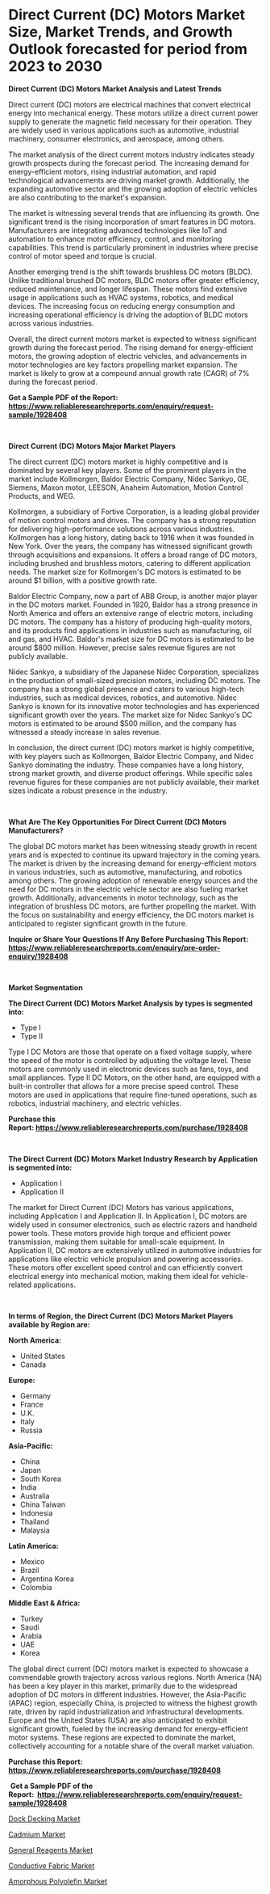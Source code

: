 <p><h1>Direct Current (DC) Motors Market Size, Market Trends, and Growth Outlook forecasted for period from 2023 to 2030</h1></p><p><strong>Direct Current (DC) Motors Market Analysis and Latest Trends</strong></p>
<p><p>Direct current (DC) motors are electrical machines that convert electrical energy into mechanical energy. These motors utilize a direct current power supply to generate the magnetic field necessary for their operation. They are widely used in various applications such as automotive, industrial machinery, consumer electronics, and aerospace, among others.</p><p>The market analysis of the direct current motors industry indicates steady growth prospects during the forecast period. The increasing demand for energy-efficient motors, rising industrial automation, and rapid technological advancements are driving market growth. Additionally, the expanding automotive sector and the growing adoption of electric vehicles are also contributing to the market's expansion.</p><p>The market is witnessing several trends that are influencing its growth. One significant trend is the rising incorporation of smart features in DC motors. Manufacturers are integrating advanced technologies like IoT and automation to enhance motor efficiency, control, and monitoring capabilities. This trend is particularly prominent in industries where precise control of motor speed and torque is crucial.</p><p>Another emerging trend is the shift towards brushless DC motors (BLDC). Unlike traditional brushed DC motors, BLDC motors offer greater efficiency, reduced maintenance, and longer lifespan. These motors find extensive usage in applications such as HVAC systems, robotics, and medical devices. The increasing focus on reducing energy consumption and increasing operational efficiency is driving the adoption of BLDC motors across various industries.</p><p>Overall, the direct current motors market is expected to witness significant growth during the forecast period. The rising demand for energy-efficient motors, the growing adoption of electric vehicles, and advancements in motor technologies are key factors propelling market expansion. The market is likely to grow at a compound annual growth rate (CAGR) of 7% during the forecast period.</p></p>
<p><strong>Get a Sample PDF of the Report:&nbsp; <a href="https://www.reliableresearchreports.com/enquiry/request-sample/1928408">https://www.reliableresearchreports.com/enquiry/request-sample/1928408</a></strong></p>
<p>&nbsp;</p>
<p><strong>Direct Current (DC) Motors Major Market Players</strong></p>
<p><p>The direct current (DC) motors market is highly competitive and is dominated by several key players. Some of the prominent players in the market include Kollmorgen, Baldor Electric Company, Nidec Sankyo, GE, Siemens, Maxon motor, LEESON, Anaheim Automation, Motion Control Products, and WEG.</p><p>Kollmorgen, a subsidiary of Fortive Corporation, is a leading global provider of motion control motors and drives. The company has a strong reputation for delivering high-performance solutions across various industries. Kollmorgen has a long history, dating back to 1916 when it was founded in New York. Over the years, the company has witnessed significant growth through acquisitions and expansions. It offers a broad range of DC motors, including brushed and brushless motors, catering to different application needs. The market size for Kollmorgen's DC motors is estimated to be around $1 billion, with a positive growth rate.</p><p>Baldor Electric Company, now a part of ABB Group, is another major player in the DC motors market. Founded in 1920, Baldor has a strong presence in North America and offers an extensive range of electric motors, including DC motors. The company has a history of producing high-quality motors, and its products find applications in industries such as manufacturing, oil and gas, and HVAC. Baldor's market size for DC motors is estimated to be around $800 million. However, precise sales revenue figures are not publicly available.</p><p>Nidec Sankyo, a subsidiary of the Japanese Nidec Corporation, specializes in the production of small-sized precision motors, including DC motors. The company has a strong global presence and caters to various high-tech industries, such as medical devices, robotics, and automotive. Nidec Sankyo is known for its innovative motor technologies and has experienced significant growth over the years. The market size for Nidec Sankyo's DC motors is estimated to be around $500 million, and the company has witnessed a steady increase in sales revenue.</p><p>In conclusion, the direct current (DC) motors market is highly competitive, with key players such as Kollmorgen, Baldor Electric Company, and Nidec Sankyo dominating the industry. These companies have a long history, strong market growth, and diverse product offerings. While specific sales revenue figures for these companies are not publicly available, their market sizes indicate a robust presence in the industry.</p></p>
<p>&nbsp;</p>
<p><strong>What Are The Key Opportunities For Direct Current (DC) Motors Manufacturers?</strong></p>
<p><p>The global DC motors market has been witnessing steady growth in recent years and is expected to continue its upward trajectory in the coming years. The market is driven by the increasing demand for energy-efficient motors in various industries, such as automotive, manufacturing, and robotics among others. The growing adoption of renewable energy sources and the need for DC motors in the electric vehicle sector are also fueling market growth. Additionally, advancements in motor technology, such as the integration of brushless DC motors, are further propelling the market. With the focus on sustainability and energy efficiency, the DC motors market is anticipated to register significant growth in the future.</p></p>
<p><strong>Inquire or Share Your Questions If Any Before Purchasing This Report: <a href="https://www.reliableresearchreports.com/enquiry/pre-order-enquiry/1928408">https://www.reliableresearchreports.com/enquiry/pre-order-enquiry/1928408</a></strong></p>
<p>&nbsp;</p>
<p><strong>Market Segmentation</strong></p>
<p><strong>The Direct Current (DC) Motors Market Analysis by types is segmented into:</strong></p>
<p><ul><li>Type I</li><li>Type II</li></ul></p>
<p><p>Type I DC Motors are those that operate on a fixed voltage supply, where the speed of the motor is controlled by adjusting the voltage level. These motors are commonly used in electronic devices such as fans, toys, and small appliances. Type II DC Motors, on the other hand, are equipped with a built-in controller that allows for a more precise speed control. These motors are used in applications that require fine-tuned operations, such as robotics, industrial machinery, and electric vehicles.</p></p>
<p><strong>Purchase this Report:&nbsp;<a href="https://www.reliableresearchreports.com/purchase/1928408">https://www.reliableresearchreports.com/purchase/1928408</a></strong></p>
<p>&nbsp;</p>
<p><strong>The Direct Current (DC) Motors Market Industry Research by Application is segmented into:</strong></p>
<p><ul><li>Application I</li><li>Application II</li></ul></p>
<p><p>The market for Direct Current (DC) Motors has various applications, including Application I and Application II. In Application I, DC motors are widely used in consumer electronics, such as electric razors and handheld power tools. These motors provide high torque and efficient power transmission, making them suitable for small-scale equipment. In Application II, DC motors are extensively utilized in automotive industries for applications like electric vehicle propulsion and powering accessories. These motors offer excellent speed control and can efficiently convert electrical energy into mechanical motion, making them ideal for vehicle-related applications.</p></p>
<p>&nbsp;</p>
<p><strong>In terms of Region, the Direct Current (DC) Motors Market Players available by Region are:</strong></p>
<p>
    <p> <strong> North America: </strong>
        <ul>
            <li>United States</li>
            <li>Canada</li>
        </ul>
        </p> 
    <p> <strong> Europe: </strong>
        <ul>
            <li>Germany</li>
            <li>France</li>
            <li>U.K.</li>
            <li>Italy</li>
            <li>Russia</li>
        </ul>
        </p> 
    <p> <strong> Asia-Pacific: </strong>
        <ul>
            <li>China</li>
            <li>Japan</li>
            <li>South Korea</li>
            <li>India</li>
            <li>Australia</li>
            <li>China Taiwan</li>
            <li>Indonesia</li>
            <li>Thailand</li>
            <li>Malaysia</li>
        </ul>
        </p> 
    <p> <strong> Latin America: </strong>
        <ul>
            <li>Mexico</li>
            <li>Brazil</li>
            <li>Argentina Korea</li>
            <li>Colombia</li>
        </ul>
        </p> 
    <p> <strong> Middle East & Africa: </strong>
        <ul>
            <li>Turkey</li>
            <li>Saudi</li>
            <li>Arabia</li>
            <li>UAE</li>
            <li>Korea</li>
        </ul>
    </p>
    </p>
<p><p>The global direct current (DC) motors market is expected to showcase a commendable growth trajectory across various regions. North America (NA) has been a key player in this market, primarily due to the widespread adoption of DC motors in different industries. However, the Asia-Pacific (APAC) region, especially China, is projected to witness the highest growth rate, driven by rapid industrialization and infrastructural developments. Europe and the United States (USA) are also anticipated to exhibit significant growth, fueled by the increasing demand for energy-efficient motor systems. These regions are expected to dominate the market, collectively accounting for a notable share of the overall market valuation.</p></p>
<p><strong>Purchase this Report: <a href="https://www.reliableresearchreports.com/purchase/1928408">https://www.reliableresearchreports.com/purchase/1928408</a></strong></p>
<p>&nbsp;<strong>Get a Sample PDF of the Report:&nbsp;&nbsp;<a href="https://www.reliableresearchreports.com/enquiry/request-sample/1928408">https://www.reliableresearchreports.com/enquiry/request-sample/1928408</a></strong></p>
<p><strong></strong></p>
<p><p><a href="https://medium.com/@clayreinger/dock-decking-market-research-report-its-history-and-forecast-2023-to-2030-501344068ea5">Dock Decking Market</a></p><p><a href="https://medium.com/@juliusadams1991/cadmium-market-share-evolution-and-market-growth-trends-2023-2030-b64476c2eedb">Cadmium Market</a></p><p><a href="https://medium.com/@ardithlynch1906/general-reagents-market-outlook-industry-overview-and-forecast-2023-to-2030-a08a847c756c">General Reagents Market</a></p><p><a href="https://medium.com/@sylvanfahey/conductive-fabric-market-analysis-and-sze-forecasted-for-period-from-2023-to-2030-f957b9570d70">Conductive Fabric Market</a></p><p><a href="https://medium.com/@walkersipes1943/amorphous-polyolefin-market-furnishes-information-on-market-share-market-trends-and-market-growth-499873aeb4a6">Amorphous Polyolefin Market</a></p></p>